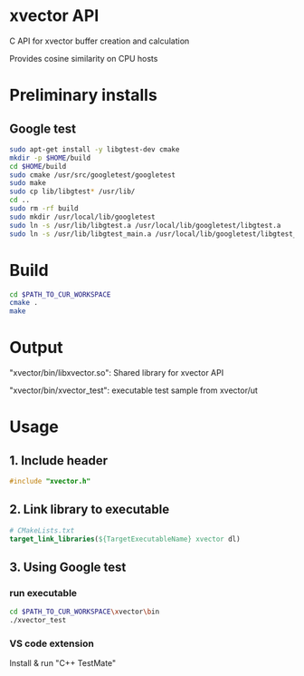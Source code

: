 # xvector API
C API for xvector buffer creation and calculation 


Provides cosine similarity on CPU hosts

# Preliminary installs
## Google test
```bash
sudo apt-get install -y libgtest-dev cmake
mkdir -p $HOME/build
cd $HOME/build
sudo cmake /usr/src/googletest/googletest
sudo make
sudo cp lib/libgtest* /usr/lib/
cd ..
sudo rm -rf build
sudo mkdir /usr/local/lib/googletest
sudo ln -s /usr/lib/libgtest.a /usr/local/lib/googletest/libgtest.a
sudo ln -s /usr/lib/libgtest_main.a /usr/local/lib/googletest/libgtest_main.a
```


# Build
```bash
cd $PATH_TO_CUR_WORKSPACE
cmake .
make
```

# Output
"xvector/bin/libxvector.so": Shared library for xvector API 


"xvector/bin/xvector_test": executable test sample from xvector/ut


# Usage
## 1. Include header
```c
#include "xvector.h"
```
## 2. Link library to executable
```cmake
# CMakeLists.txt
target_link_libraries(${TargetExecutableName} xvector dl)
```

## 3. Using Google test
### run executable
```bash
cd $PATH_TO_CUR_WORKSPACE\xvector\bin
./xvector_test
```

### VS code extension

Install & run "C++ TestMate"
